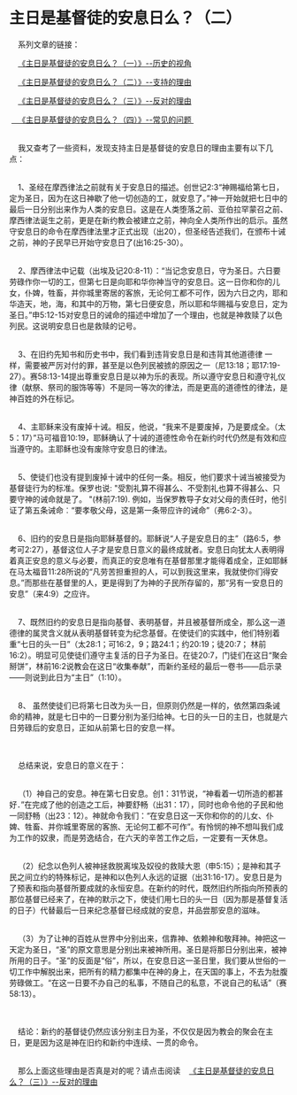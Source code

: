 # 主日是基督徒的安息日么？（二）



<p>&nbsp; &nbsp; 系列文章的链接：</p>

<p>&nbsp; &nbsp; <a href="https://cdnapi.yongbuzhixi.com/node/12843">《主日是基督徒的安息日么？（一）》--历史的视角</a></p>

<p>&nbsp; &nbsp; <a href="https://cdnapi.yongbuzhixi.com/node/12844">《主日是基督徒的安息日么？（二）》--支持的理由</a></p>

<p>&nbsp; &nbsp; <a href="https://cdnapi.yongbuzhixi.com/node/12845">《主日是基督徒的安息日么？（三）》--反对的理由</a></p>

<p>&nbsp;<a href="https://cdnapi.yongbuzhixi.com/node/12846"> &nbsp; 《主日是基督徒的安息日么？（四）》--常见的问题&nbsp;</a></p>

<p><br />
&nbsp; &nbsp; 我又查考了一些资料，发现支持主日是基督徒的安息日的理由主要有以下几点：</p>

<p><br />
&nbsp; &nbsp; 1、圣经在摩西律法之前就有关于安息日的描述。创世记2:3“神赐福给第七日，定为圣日，因为在这日神歇了他一切创造的工，就安息了。”神一开始就把七日中的最后一日分别出来作为人类的安息日。这是在人类堕落之前、亚伯拉罕蒙召之前、摩西律法诞生之前，更是在新约教会被建立之前，神向全人类所作出的启示。虽然守安息日的命令在摩西律法里才正式出现（出20），但圣经告述我们，在颁布十诫之前，神的子民早已开始守安息日了(出16:25-30）。</p>

<p><br />
&nbsp; &nbsp; 2、摩西律法中记载（出埃及记20:8-11）：“当记念安息日，守为圣日。六日要劳碌作你一切的工，但第七日是向耶和华你神当守的安息日。这一日你和你的儿女，仆婢，牲畜，并你城里寄居的客旅，无论何工都不可作，因为六日之内，耶和华造天，地，海，和其中的万物，第七日便安息，所以耶和华赐福与安息日，定为圣日。”申5:12-15对安息日的诫命的描述中增加了一个理由，也就是神救赎了以色列民。这说明安息日也是救赎的记号。</p>

<p><br />
&nbsp; &nbsp; 3、在旧约先知书和历史书中，我们看到违背安息日是和违背其他道德律 一样，需要被严厉对付的罪，甚至是以色列民被掳的原因之一（尼13:18；耶17:19-27）。赛58:13-14提出尊重安息日是以神为乐的表现。所以遵守安息日和遵守礼仪律（献祭、祭司的服饰等等）不是同一等次的律法，而是更高的道德性的律法，是神百姓的外在标记。</p>

<p><br />
&nbsp; &nbsp; 4、主耶稣来没有废掉十诫。相反，他说，“我来不是要废掉，乃是要成全。（太5：17）”马可福音10:19，耶稣确认了十诫的道德性命令在新约时代仍然是有效和应当遵守的。主耶稣也没有废除守安息日的律法。</p>

<p><br />
&nbsp; &nbsp; 5、使徒们也没有提到废掉十诫中的任何一条。相反，他们要求十诫当被接受为基督徒行为的标准。保罗也说: "受割礼算不得甚么、不受割礼也算不得甚么、只要守神的诫命就是了。 "(林前7:19). 例如，当保罗教导子女对父母的责任时，他引证了第五条诫命︰“要孝敬父母，这是第一条带应许的诫命”（弗6:2-3）。</p>

<p><br />
&nbsp; &nbsp; 6、旧约的安息日是指向耶稣基督的。耶稣说“人子是安息日的主”（路6:5，参考可2:27），基督这位人子才是安息日意义的最终成就者。安息日向犹太人表明得着真正安息的意义与必要，而真正的安息唯有在基督那里才能得着成全，正如耶稣在马太福音11:28所说的“凡劳苦担重担的人，可以到我这里来，我就使你们得安息。”而那些在基督里的人，更是得到了为神的子民所存留的，那“另有一安息日的安息”（来4:9）之应许。</p>

<p><br />
&nbsp; &nbsp; 7、既然旧约的安息日是指向基督、表明基督，并且被基督所成全，那么这一道德律的属灵含义就从表明基督转变为纪念基督。在使徒们的实践中，他们特别着重“七日的头一日”（太28:1；可16:2，9；路24:1；约20:19；徒20:7； 林前16:2）。明显可见使徒们遵守主复活的日子为圣日。在徒20:7，门徒们在这日“聚会掰饼”，林前16:2说教会在这日“收集奉献”，而新约圣经的最后一卷书——启示录——则说到此日为“主日”（1:10）。</p>

<p><br />
&nbsp; &nbsp; 8、 虽然使徒们已将第七日改为头一日，但原则仍然是一样的，依然第四条诫命的精神，就是七日中的一日要分别为圣归给神。七日的头一日的主日，也就是六日劳碌后的安息日，正如从前第七日的安息一样。</p>

<p><br />
&nbsp;<br />
&nbsp; &nbsp; 总结来说，安息日的意义在于：</p>

<p><br />
&nbsp; &nbsp; （1）神自己的安息。神在第七日安息。创1：31节说，“神看着一切所造的都甚好．”在完成了他的创造之工后，神要舒畅（出31：17），同时也命令他的子民和他一同舒畅（出23：12）。神就命令我们：“在安息日这一天你和你的的儿女、仆婢、牲畜、并你城里寄居的客旅、无论何工都不可作”。有怜悯的神不想叫我们成为工作的奴隶，而是劳逸结合，在六天的辛苦工作之后，一定要有一天休息。</p>

<p><br />
&nbsp; &nbsp; （2）纪念以色列人被神拯救脱离埃及奴役的救赎大恩（申5:15）；是神和其子民之间立约的特殊标记，是神和以色列人永远的证据（出31:16-17）。安息日是为了预表和指向基督所要成就的永恒安息。在新约的时代，既然旧约所指向所预表的那位基督已经来了，在神的默示之下，使徒们用七日的头一日（因为那是基督复活的日子）代替最后一日来纪念基督已经成就的安息，并品尝那安息的滋味。</p>

<p><br />
&nbsp; &nbsp; （3）为了让神的百姓从世界中分别出来，信靠神、依赖神和敬拜神。神把这一天定为圣日，“圣”的原文意思是分别出来被神所用。圣日是将那日分别出来，被神所用的日子。“圣”的反面是“俗”，所以，在安息日这一圣日里，我们要从世俗的一切工作中解脱出来，把所有的精力都集中在神的身上，在天国的事上，不去为肚腹劳碌做工。“在这一日要不办自己的私事，不随自己的私意，不说自己的私话”（赛58:13）。</p>

<p><br />
&nbsp;<br />
&nbsp; &nbsp; 结论：新约的基督徒仍然应该分别主日为圣，不仅仅是因为教会的聚会在主日，更是因为这是神在旧约和新约中连续、一贯的命令。</p>

<p><br />
&nbsp; &nbsp; 那么上面这些理由是否真是对的呢？请点击阅读&nbsp; &nbsp; <a href="https://cdnapi.yongbuzhixi.com/node/12845">《主日是基督徒的安息日么？（三）》--反对的理由</a></p>